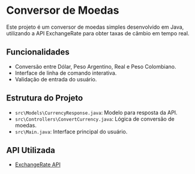 # Conversor de Moedas

Este projeto é um conversor de moedas simples desenvolvido em Java, utilizando a API ExchangeRate para obter taxas de câmbio em tempo real.

## Funcionalidades

- Conversão entre Dólar, Peso Argentino, Real e Peso Colombiano.
- Interface de linha de comando interativa.
- Validação de entrada do usuário.

## Estrutura do Projeto

- `src\Models\CurrencyResponse.java`: Modelo para resposta da API.
- `src\Controllers\ConvertCurrency.java`: Lógica de conversão de moedas.
- `src\Main.java`: Interface principal do usuário.

## API Utilizada

- [ExchangeRate API](https://www.exchangerate-api.com/)
